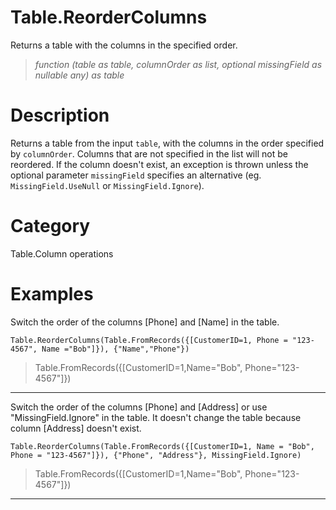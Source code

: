 ﻿# Table.ReorderColumns
Returns a table with the columns in the specified order.
> _function (table as table, columnOrder as list, optional missingField as nullable any) as table_
# Description 
Returns a table from the input <code>table</code>, with the columns in the order specified by <code>columnOrder</code>. Columns that are not specified in the list will not be reordered.
     If the column doesn't exist, an exception is thrown unless the optional parameter <code>missingField</code> specifies an alternative (eg. <code>MissingField.UseNull</code> or <code>MissingField.Ignore</code>).
# Category 
Table.Column operations
# Examples 
Switch the order of the columns [Phone] and [Name] in the table.
```
Table.ReorderColumns(Table.FromRecords({[CustomerID=1, Phone = "123-4567", Name ="Bob"]}), {"Name","Phone"})
```
> Table.FromRecords({[CustomerID=1,Name="Bob", Phone="123-4567"]})
***
Switch the order of the columns [Phone] and [Address] or use "MissingField.Ignore" in the table. It doesn't change the table because column [Address] doesn't exist.
```
Table.ReorderColumns(Table.FromRecords({[CustomerID=1, Name = "Bob", Phone = "123-4567"]}), {"Phone", "Address"}, MissingField.Ignore)
```
> Table.FromRecords({[CustomerID=1,Name="Bob", Phone="123-4567"]})
***
